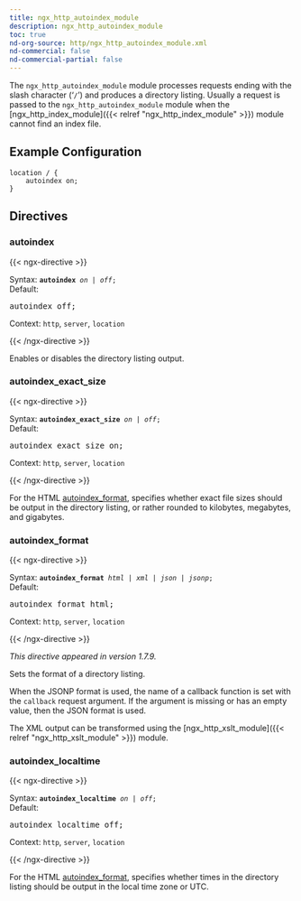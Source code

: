 ```yaml
---
title: ngx_http_autoindex_module
description: ngx_http_autoindex_module
toc: true
nd-org-source: http/ngx_http_autoindex_module.xml
nd-commercial: false
nd-commercial-partial: false
---
```



<!--
      ********************************************************************************
      🛑 WARNING: AUTOGENERATED FILE - DO NOT EDIT 🛑 This Markdown file was
      automatically generated from the source XML documentation. Any manual
      changes made directly to this file will be overwritten. To request or
      suggest changes, please edit the source XML files instead.
      https://github.com/nginx/nginx.org/tree/main/xml/en
      ********************************************************************************
      -->


The `ngx_http_autoindex_module` module processes requests
ending with the slash character (‘`/`’) and produces
a directory listing.
Usually a request is passed to the `ngx_http_autoindex_module`
module when the
[ngx_http_index_module]({{< relref "ngx_http_index_module" >}}) module
cannot find an index file.
## Example Configuration


```nginx 
location / {
    autoindex on;
}
 ```

## Directives

### autoindex

{{< ngx-directive >}}

<tr>
<th>Syntax: </th>
<td><code><strong>autoindex</strong> <i>on</i> <i>|</i> <i>off</i>;</code><br/></td>
</tr><tr>
<th>Default: </th>
<td><pre>autoindex off;</pre></td>
</tr><tr>
<th>Context: </th>
<td><code>http</code>, <code>server</code>, <code>location</code></td>
</tr>

{{< /ngx-directive >}}


Enables or disables the directory listing output.
### autoindex_exact_size

{{< ngx-directive >}}

<tr>
<th>Syntax: </th>
<td><code><strong>autoindex_exact_size</strong> <i>on</i> <i>|</i> <i>off</i>;</code><br/></td>
</tr><tr>
<th>Default: </th>
<td><pre>autoindex_exact_size on;</pre></td>
</tr><tr>
<th>Context: </th>
<td><code>http</code>, <code>server</code>, <code>location</code></td>
</tr>

{{< /ngx-directive >}}


For the HTML [autoindex_format](#autoindex_format),
specifies whether exact file sizes should be output in the directory listing,
or rather rounded to kilobytes, megabytes, and gigabytes.
### autoindex_format

{{< ngx-directive >}}

<tr>
<th>Syntax: </th>
<td><code><strong>autoindex_format</strong> <i>html</i> <i>|</i> <i>xml</i> <i>|</i> <i>json</i> <i>|</i> <i>jsonp</i>;</code><br/></td>
</tr><tr>
<th>Default: </th>
<td><pre>autoindex_format html;</pre></td>
</tr><tr>
<th>Context: </th>
<td><code>http</code>, <code>server</code>, <code>location</code></td>
</tr>

{{< /ngx-directive >}}

_This directive appeared in version 1.7.9._


Sets the format of a directory listing.

When the JSONP format is used, the name of a callback function is set
with the `callback` request argument.
If the argument is missing or has an empty value,
then the JSON format is used.

The XML output can be transformed using the
[ngx_http_xslt_module]({{< relref "ngx_http_xslt_module" >}}) module.
### autoindex_localtime

{{< ngx-directive >}}

<tr>
<th>Syntax: </th>
<td><code><strong>autoindex_localtime</strong> <i>on</i> <i>|</i> <i>off</i>;</code><br/></td>
</tr><tr>
<th>Default: </th>
<td><pre>autoindex_localtime off;</pre></td>
</tr><tr>
<th>Context: </th>
<td><code>http</code>, <code>server</code>, <code>location</code></td>
</tr>

{{< /ngx-directive >}}


For the HTML [autoindex_format](#autoindex_format),
specifies whether times in the directory listing should be
output in the local time zone or UTC.
